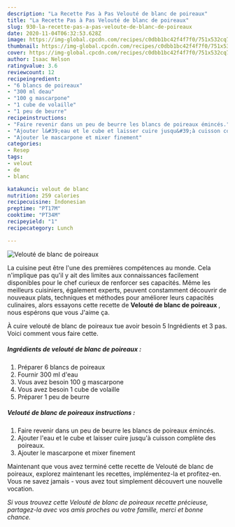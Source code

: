 ```yaml
---
description: "La Recette Pas à Pas Velouté de blanc de poireaux"
title: "La Recette Pas à Pas Velouté de blanc de poireaux"
slug: 930-la-recette-pas-a-pas-veloute-de-blanc-de-poireaux
date: 2020-11-04T06:32:53.628Z
image: https://img-global.cpcdn.com/recipes/c0dbb1bc42f4f7f0/751x532cq70/veloute-de-blanc-de-poireaux-photo-principale-de-la-recette.jpg
thumbnail: https://img-global.cpcdn.com/recipes/c0dbb1bc42f4f7f0/751x532cq70/veloute-de-blanc-de-poireaux-photo-principale-de-la-recette.jpg
cover: https://img-global.cpcdn.com/recipes/c0dbb1bc42f4f7f0/751x532cq70/veloute-de-blanc-de-poireaux-photo-principale-de-la-recette.jpg
author: Isaac Nelson
ratingvalue: 3.6
reviewcount: 12
recipeingredient:
- "6 blancs de poireaux"
- "300 ml deau"
- "100 g mascarpone"
- "1 cube de volaille"
- "1 peu de beurre"
recipeinstructions:
- "Faire revenir dans un peu de beurre les blancs de poireaux émincés."
- "Ajouter l&#39;eau et le cube et laisser cuire jusqu&#39;à cuisson complète des poireaux."
- "Ajouter le mascarpone et mixer finement"
categories:
- Resep
tags:
- velout
- de
- blanc

katakunci: velout de blanc 
nutrition: 259 calories
recipecuisine: Indonesian
preptime: "PT17M"
cooktime: "PT34M"
recipeyield: "1"
recipecategory: Lunch

---
```



![Velouté de blanc de poireaux](https://img-global.cpcdn.com/recipes/c0dbb1bc42f4f7f0/751x532cq70/veloute-de-blanc-de-poireaux-photo-principale-de-la-recette.jpg)

La cuisine peut être l'une des premières compétences au monde. Cela n'implique pas qu'il y ait des limites aux connaissances facilement disponibles pour le chef curieux de renforcer ses capacités. Même les meilleurs cuisiniers, également experts, peuvent constamment découvrir de nouveaux plats, techniques et méthodes pour améliorer leurs capacités culinaires, alors essayons cette recette de <strong> Velouté de blanc de poireaux </strong>, nous espérons que vous J'aime ça.

<!--inarticleads1-->

À cuire velouté de blanc de poireaux tue avoir besoin 5 Ingrédients et 3 pas. Voici comment vous faire cette.

##### Ingrédients de velouté de blanc de poireaux :

1. Préparer 6 blancs de poireaux
1. Fournir 300 ml d&#39;eau
1. Vous avez besoin 100 g mascarpone
1. Vous avez besoin 1 cube de volaille
1. Préparer 1 peu de beurre




<!--inarticleads2-->

##### Velouté de blanc de poireaux instructions :

1. Faire revenir dans un peu de beurre les blancs de poireaux émincés.
1. Ajouter l&#39;eau et le cube et laisser cuire jusqu&#39;à cuisson complète des poireaux.
1. Ajouter le mascarpone et mixer finement




<!--inarticleads1-->

<p>
Maintenant que vous avez terminé cette recette de Velouté de blanc de poireaux, explorez maintenant les recettes, implémentez-la et profitez-en. Vous ne savez jamais - vous avez tout simplement découvert une nouvelle vocation.
</p>

<p>
<i>Si vous trouvez cette Velouté de blanc de poireaux recette précieuse, partagez-la avec vos amis proches ou votre famille, merci et bonne chance.</i>
</p>
